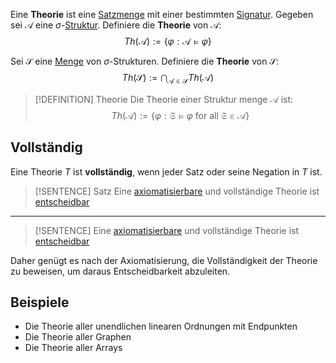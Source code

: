 
Eine __Theorie__ ist eine [Satzmenge](Satz.md) mit einer bestimmten [Signatur](Logik/Signatur.md). Gegeben sei $\mathcal A$ eine $\sigma$-[Struktur](Struktur.md). Definiere die __Theorie__ von $\mathcal A$:
$$Th(\mathcal A) := \lbrace \varphi : \mathcal A \vDash \varphi\rbrace$$

Sei $\mathcal S$ eine [Menge](Mengen.md) von $\sigma$-Strukturen. Definiere die __Theorie__ von $\mathcal S$:
$$Th(\mathcal S) := \bigcap_{\mathcal A \in\mathcal S} Th(\mathcal A)$$

>[!DEFINITION] Theorie
>Die Theorie einer Struktur menge $\mathcal A$ ist:
> $$Th(\mathcal A) := \lbrace \varphi : \mathfrak S \vDash \varphi \text{ for all } \mathfrak S \in \mathcal A\rbrace$$



## Vollständig

Eine Theorie $T$ ist __vollständig__, wenn jeder Satz oder seine Negation in $T$ ist.

>[!SENTENCE] Satz
>Eine [axiomatisierbare](Axiomatisierung.md) und vollständige Theorie ist [entscheidbar](Entscheidbar.md)


---

>[!SENTENCE]
>Eine [axiomatisierbare](Axiomatisierung.md) und vollständige Theorie ist [entscheidbar](Entscheidbar.md)

Daher genügt es nach der Axiomatisierung, die Vollständigkeit der Theorie zu beweisen, um daraus Entscheidbarkeit abzuleiten.


## Beispiele
- Die Theorie aller unendlichen linearen Ordnungen mit Endpunkten
- Die Theorie aller Graphen
- Die Theorie aller Arrays




